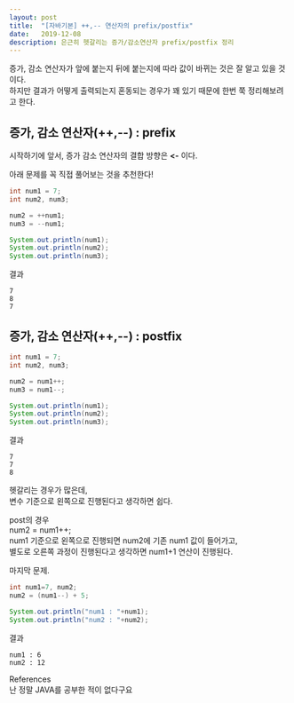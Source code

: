 ```yaml
---
layout: post
title:  "[자바기본] ++,-- 연산자의 prefix/postfix"
date:   2019-12-08
description: 은근히 헷갈리는 증가/감소연산자 prefix/postfix 정리
---
```


증가, 감소 연산자가 앞에 붙는지 뒤에 붙는지에 따라 값이 바뀌는 것은 잘 알고 있을 것이다.  
하지만 결과가 어떻게 출력되는지 혼동되는 경우가 꽤 있기 때문에 한번 쭉 정리해보려고 한다.  

## 증가, 감소 연산자(++,--) : prefix

시작하기에 앞서, 증가 감소 연산자의 결합 방향은 **<-** 이다.  

아래 문제를 꼭 직접 풀어보는 것을 추천한다!  
~~~ java
int num1 = 7;
int num2, num3;

num2 = ++num1;
num3 = --num1;

System.out.println(num1);
System.out.println(num2);
System.out.println(num3);
~~~

결과
~~~
7
8
7
~~~

## 증가, 감소 연산자(++,--) : postfix  

~~~ java
int num1 = 7;
int num2, num3;

num2 = num1++;
num3 = num1--;

System.out.println(num1);
System.out.println(num2);
System.out.println(num3);
~~~

결과  
~~~
7
7
8
~~~

헷갈리는 경우가 많은데,  
변수 기준으로 왼쪽으로 진행된다고 생각하면 쉽다.

post의 경우  
num2 = num1++;  
num1 기준으로 왼쪽으로 진행되면 num2에 기존 num1 값이 들어가고,  
별도로 오른쪽 과정이 진행된다고 생각하면 num1+1 연산이 진행된다.  

마지막 문제.  

~~~ java
int num1=7, num2;
num2 = (num1--) + 5;

System.out.println("num1 : "+num1);
System.out.println("num2 : "+num2);
~~~  

결과  
~~~
num1 : 6
num2 : 12 
~~~




References  
난 정말 JAVA를 공부한 적이 없다구요